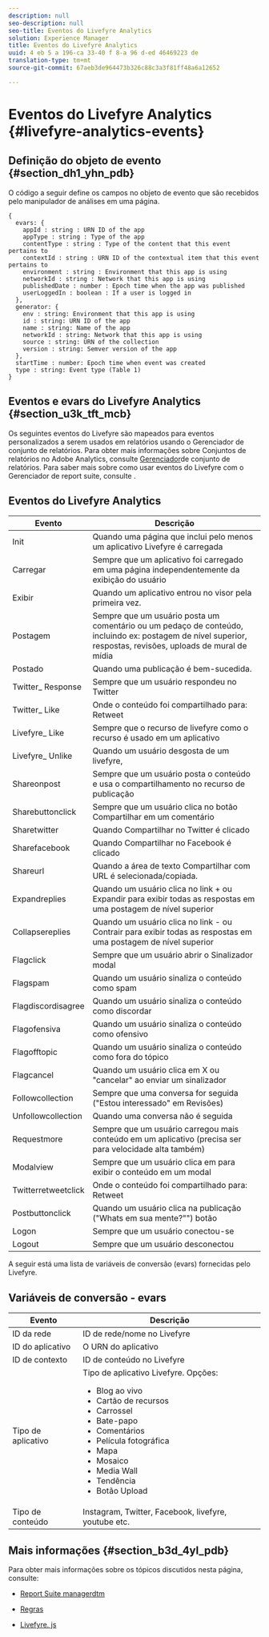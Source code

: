 ```yaml
---
description: null
seo-description: null
seo-title: Eventos do Livefyre Analytics
solution: Experience Manager
title: Eventos do Livefyre Analytics
uuid: 4 eb 5 a 196-ca 33-40 f 8-a 96 d-ed 46469223 de
translation-type: tm+mt
source-git-commit: 67aeb3de964473b326c88c3a3f81ff48a6a12652

---
```



# Eventos do Livefyre Analytics {#livefyre-analytics-events}

## Definição do objeto de evento {#section_dh1_yhn_pdb}

O código a seguir define os campos no objeto de evento que são recebidos pelo manipulador de análises em uma página.

```
{
  evars: {
    appId : string : URN ID of the app
    appType : string : Type of the app
    contentType : string : Type of the content that this event pertains to
    contextId : string : URN ID of the contextual item that this event pertains to
    environment : string : Environment that this app is using
    networkId : string : Network that this app is using
    publishedDate : number : Epoch time when the app was published
    userLoggedIn : boolean : If a user is logged in
  },
  generator: {
    env : string: Environment that this app is using
    id : string: URN ID of the app
    name : string: Name of the app
    networkId : string: Network that this app is using
    source : string: URN of the collection
    version : string: Semver version of the app
  },
  startTime : number: Epoch time when event was created
  type : string: Event type (Table 1)
}
```

## Eventos e evars do Livefyre Analytics {#section_u3k_tft_mcb}

Os seguintes eventos do Livefyre são mapeados para eventos personalizados a serem usados em relatórios usando o Gerenciador de conjunto de relatórios. Para obter mais informações sobre Conjuntos de relatórios no Adobe Analytics, consulte [Gerenciador](https://marketing.adobe.com/resources/help/en_US/reference/report_suites_admin.html)de conjunto de relatórios. Para saber mais sobre como usar eventos do Livefyre com o Gerenciador de report suite, consulte [](../livefyre-analytics/c-use-livefyre-with-adobe-analytics.md#section_iks_kgd_4cb).

## Eventos do Livefyre Analytics

| Evento | Descrição |
|---|---|
| Init | Quando uma página que inclui pelo menos um aplicativo Livefyre é carregada |
| Carregar | Sempre que um aplicativo foi carregado em uma página independentemente da exibição do usuário |
| Exibir | Quando um aplicativo entrou no visor pela primeira vez. |
| Postagem | Sempre que um usuário posta um comentário ou um pedaço de conteúdo, incluindo ex: postagem de nível superior, respostas, revisões, uploads de mural de mídia |
| Postado | Quando uma publicação é bem-sucedida. |
| Twitter_ Response | Sempre que um usuário respondeu no Twitter |
| Twitter_ Like | Onde o conteúdo foi compartilhado para: Retweet |
| Livefyre_ Like | Sempre que o recurso de livefyre como o recurso é usado em um aplicativo |
| Livefyre_ Unlike | Quando um usuário desgosta de um livefyre, |
| Shareonpost | Sempre que um usuário posta o conteúdo e usa o compartilhamento no recurso de publicação |
| Sharebuttonclick | Sempre que um usuário clica no botão Compartilhar em um comentário |
| Sharetwitter | Quando Compartilhar no Twitter é clicado |
| Sharefacebook | Quando Compartilhar no Facebook é clicado |
| Shareurl | Quando a área de texto Compartilhar com URL é selecionada/copiada. |
| Expandreplies | Quando um usuário clica no link + ou Expandir para exibir todas as respostas em uma postagem de nível superior |
| Collapsereplies | Quando um usuário clica no link - ou Contrair para exibir todas as respostas em uma postagem de nível superior |
| Flagclick | Sempre que um usuário abrir o Sinalizador modal |
| Flagspam | Quando um usuário sinaliza o conteúdo como spam |
| Flagdiscordisagree | Quando um usuário sinaliza o conteúdo como discordar |
| Flagofensiva | Quando um usuário sinaliza o conteúdo como ofensivo |
| Flagofftopic | Quando um usuário sinaliza o conteúdo como fora do tópico |
| Flagcancel | Quando um usuário clica em X ou "cancelar" ao enviar um sinalizador |
| Followcollection | Sempre que uma conversa for seguida ("Estou interessado" em Revisões) |
| Unfollowcollection | Quando uma conversa não é seguida |
| Requestmore | Sempre que um usuário carregou mais conteúdo em um aplicativo (precisa ser para velocidade alta também) |
| Modalview | Sempre que um usuário clica em para exibir o conteúdo em um modal |
| Twitterretweetclick | Onde o conteúdo foi compartilhado para: Retweet |
| Postbuttonclick | Quando um usuário clica na publicação ("Whats em sua mente?"") botão |
| Logon | Sempre que um usuário conectou-se |
| Logout | Sempre que um usuário desconectou |

A seguir está uma lista de variáveis de conversão (evars) fornecidas pelo Livefyre.

## Variáveis de conversão - evars

| Evento | Descrição |
|--- |--- |
| ID da rede | ID de rede/nome no Livefyre |
| ID do aplicativo | O URN do aplicativo |
| ID de contexto | ID de conteúdo no Livefyre |
| Tipo de aplicativo | Tipo de aplicativo Livefyre. Opções: <br><ul><li>Blog ao vivo  </li><li> Cartão de recursos</li><li>Carrossel</li><li>Bate-papo </li><li>Comentários</li><li>Película fotográfica</li><li>Mapa</li><li>Mosaico</li><li>Media Wall</li><li>Tendência</li><li>Botão Upload</li></ul> |
| Tipo de conteúdo | Instagram, Twitter, Facebook, livefyre, youtube etc. |

## Mais informações {#section_b3d_4yl_pdb}

Para obter mais informações sobre os tópicos discutidos nesta página, consulte:

* [Report Suite managerdtm](https://marketing.adobe.com/resources/help/en_US/reference/report_suites_admin.html)[](https://marketing.adobe.com/resources/help/en_US/livefyre/c_filmstrip_app.html)

* [Regras](https://marketing.adobe.com/resources/help/en_US/dtm/rules.html)
* [Livefyre. js](/help/implementation/c-livefyre.js.md)